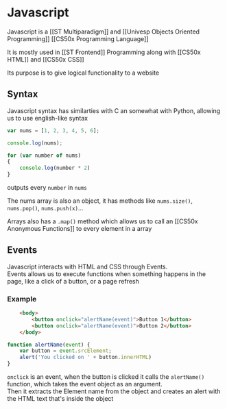 # Javascript
Javascript is a [[ST Multiparadigm]] and [[Univesp Objects Oriented Programming]] [[CS50x Programming Language]]

It is mostly used in [[ST Frontend]] Programming along with [[CS50x HTML]] and [[CS50x CSS]]

Its purpose is to give logical functionality to a website

## Syntax
Javascript syntax has similarties with C an somewhat with Python, allowing us to use english-like syntax

```javascript
var nums = [1, 2, 3, 4, 5, 6];

console.log(nums);

for (var number of nums)
{
    console.log(number * 2)
}
```

outputs every `number` in `nums`

The nums array is also an object, it has methods like `nums.size()`, `nums.pop()`, `nums.push(x)`...

Arrays also has a `.map()` method which allows us to call an [[CS50x Anonymous Functions]] to every element in a array

## Events
Javascript interacts with HTML and CSS through Events.  
Events allows us to execute functions when something happens in the page, like a click of a button, or a page refresh

### Example
```html
    <body>
        <button onclick="alertName(event)">Button 1</button>
        <button onclick="alertName(event)">Button 2</button>
    </body>

```
```javascript
function alertName(event) {
    var button = event.srcElement;
    alert('You clicked on ' + button.innerHTML)
} 
```

`onclick` is an event, when the button is clicked it calls the `alertName()` function, which takes the event object as an argument.  
Then it extracts the Element name from the object and creates an alert with the HTML text that's inside the object
